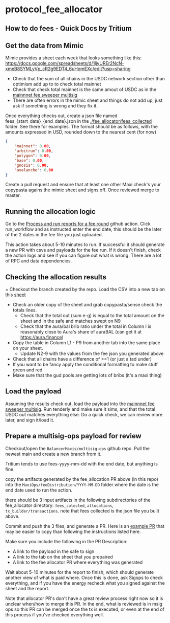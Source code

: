 # protocol_fee_allocator

## How to do fees - Quick Docs by Tritium

## Get the data from Mimic
Mimic provides a sheet each week that looks something like this: https://docs.google.com/spreadsheets/d/1ljyUREr2NcN-xmeB8SYMLyVp_cR2g9EDT4_6uHqmEXc/edit?usp=sharing
 
 - Check that the sum of all chains in the USDC network section other than optimism add up to to check total mainnet
 - Check that check total mainnet is the same amout of USDC as in the [mainnnet fee sweeper multisig](https://app.safe.global/balances?safe=eth:0x7c68c42De679ffB0f16216154C996C354cF1161B)
 - There are often errors in the mimic sheet and things do not add up, just ask if something is wrong and they fix it.

Once everything checks out, create a json file named fees_{start_date}_{end_date}.json in the [./fee_allocator/fees_collected](./fee_allocator/fees_collected) folder.  See there for examples.  The format should be as follows, with the amounts expressed in USD, rounded down to the nearest cent (for now)
```json
{
    "mainnet": 0.00,
    "arbitrum": 0.00,
    "polygon": 0.00,
    "base": 0.00,
    "gnosis": 0.00,
    "avalanche": 0.00
}
```

Create a pull request and ensure that at least one other Maxi check's your copypasta agains the mimic sheet and signs off.  Once reviewed merge to master. 
## Running the allocation logic
Go to the [Process and run reports for a fee round](https://github.com/BalancerMaxis/protocol_fee_allocator/actions/workflows/collect_fees.yaml) github action.  Click run_workflow and as instructed enter the end date, this should be the later of the 2 dates in the fee file you just uploaded.

This action takes about 5-10 minutes to run.  If successful it should generate a new PR with csvs and payloads for the fee run.  If it doesn't finish, check the action logs and see if you can figure out what is wrong.  There are a lot of RPC and data dependencies.

## Checking the allocation results
= Checkout the branch created by the repo.  Load the CSV into a new tab on this [sheet](https://docs.google.com/spreadsheets/d/16axBQBVNdPssQyjcIyb_4m4vOb5rKISIlrVMk7A2qjs/edit#gid=62689806)
- Check an older copy of the sheet and grab copypasta/sense check the totals lines.
  - Check that the total out (sum e-g) is equal to the total amount on the sheet and in the safe and matches swept on N9
  - Check that the aura/bal brib ratio under the total in Column I is reasonably close to Aura's share of auraBAL (can get it at https://aura.finance)
- Copy the table in Column L1 - P9 from another tab into the same place on your sheet.
   - Update N2-9 with the values from the fee json you generated above
- Check that all chains have a difference of >=1 (or just a tad under)
- If you want to be fancy apply the conditional formatting to make stuff green and red
- Make sure that the gud pools are getting lots of bribs (it's a maxi thing)

## Load the payload
Assuming the results check out, load the payload into the  [mainnnet fee sweeper multisig](https://app.safe.global/balances?safe=eth:0x7c68c42De679ffB0f16216154C996C354cF1161B).  Run tenderly and make sure it sims, and that the total USDC out matches everything else.  Do a quick check, we can review more later, and sign it/load it.

## Prepare a multisig-ops payload for review
Checkout/open the `BalancerMaxis/multisig-ops` github repo. Pull the newest main and create a new branch from it.

Tritium tends to use fees-yyyy-mm-dd with the end date, but anything is fine.

copy the artifacts generated by the fee_allocation PR above (in this repo) into the `MaxiOps/feeDistribution/YYYY-MM-DD` folder where the date is the end date used to run the action.

there should be 3 input artifacts in the following subdirectories of the fee_allocator directory: `fees_colected`, `allocations`, `tx_builder/transactions`.  note that fees collected is the json file you built above.

Commit and push the 3 files, and generate a PR. Here is an [example PR](https://github.com/BalancerMaxis/multisig-ops/pull/785) that may be easier to copy than following the instructions listed here.

Make sure you include the following in the PR Description:

- A link to the payload in the safe to sign
- A link to the tab on the sheet that you prepaired
- A link to the fee allocator PR where everything was generated

Wait about 5-10 minutes for the report to finish, which should generate another view of what is paid where.  Once this is done, ask Sigops to check everything, and if you have the energy recheck what you signed against the sheet and the report. 

Note that allocator PR's don't have a great review process right now so it is unclear when/how to merge this PR.  In the end, what is reviewed is in msig ops so this PR can be merged once the tx is executed, or even at the end of this process if you've checked everything well.


